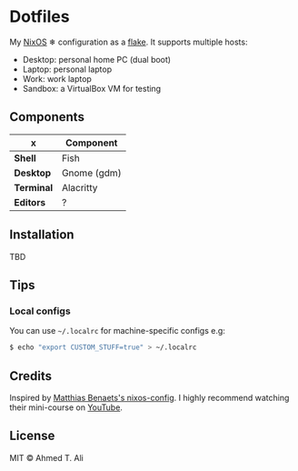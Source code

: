 # Dotfiles

My [NixOS](https://nixos.org/) ❄ configuration as a [flake](https://nixos.wiki/wiki/Flakes). It supports multiple hosts:

- Desktop: personal home PC (dual boot)
- Laptop: personal laptop
- Work: work laptop
- Sandbox: a VirtualBox VM for testing

## Components

| x            | Component   |
| ------------ | ----------- |
| **Shell**    | Fish        |
| **Desktop**  | Gnome (gdm) |
| **Terminal** | Alacritty   |
| **Editors**  | ?           |

## Installation

TBD

## Tips

### Local configs

You can use `~/.localrc` for machine-specific configs e.g:

```sh
$ echo "export CUSTOM_STUFF=true" > ~/.localrc
```

## Credits

Inspired by [Matthias Benaets's nixos-config](https://github.com/MatthiasBenaets/nixos-config). I highly recommend watching their mini-course on [YouTube](https://youtu.be/AGVXJ-TIv3Y).

## License

MIT © Ahmed T. Ali

[starship]: https://starship.rs/
[fzf]: https://github.com/junegunn/fzf
[fd]: https://github.com/sharkdp/fd
[alacritty]: https://github.com/alacritty/alacritty
